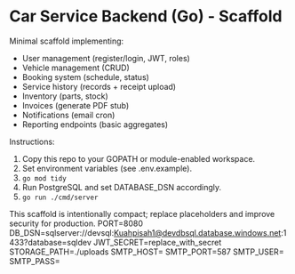 # Car Service Backend (Go) - Scaffold

Minimal scaffold implementing:
- User management (register/login, JWT, roles)
- Vehicle management (CRUD)
- Booking system (schedule, status)
- Service history (records + receipt upload)
- Inventory (parts, stock)
- Invoices (generate PDF stub)
- Notifications (email cron)
- Reporting endpoints (basic aggregates)

Instructions:
1. Copy this repo to your GOPATH or module-enabled workspace.
2. Set environment variables (see .env.example).
3. `go mod tidy`
4. Run PostgreSQL and set DATABASE_DSN accordingly.
5. `go run ./cmd/server`

This scaffold is intentionally compact; replace placeholders and improve security for production.
PORT=8080
DB_DSN=sqlserver://devsql:Kuahpisah1@devdbsql.database.windows.net:1433?database=sqldev
JWT_SECRET=replace_with_secret
STORAGE_PATH=./uploads
SMTP_HOST=
SMTP_PORT=587
SMTP_USER=
SMTP_PASS=
